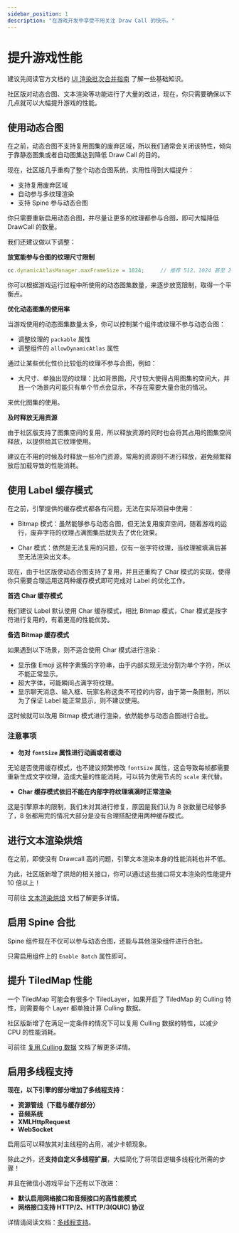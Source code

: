 ```yaml
---
sidebar_position: 1
description: "在游戏开发中享受不用关注 Draw Call 的快乐。"
---
```


# 提升游戏性能

建议先阅读官方文档的 [UI 渲染批次合并指南](https://docs.cocos.com/creator/2.4/manual/zh/advanced-topics/ui-auto-batch.html) 了解一些基础知识。

社区版对动态合图、文本渲染等功能进行了大量的改进，现在，你只需要确保以下几点就可以大幅提升游戏的性能。

## 使用动态合图

在之前，动态合图不支持复用图集的废弃区域，所以我们通常会关闭该特性，倾向于靠静态图集或者自动图集达到降低 Draw Call 的目的。

现在，社区版几乎重构了整个动态合图系统，实用性得到大幅提升：

- 支持复用废弃区域
- 自动参与多纹理渲染 
- 支持 Spine 参与动态合图

你只需要重新启用动态合图，并尽量让更多的纹理都参与合图，即可大幅降低 DrawCall 的数量。

我们还建议做以下调整：

**放宽能参与合图的纹理尺寸限制**

```js
cc.dynamicAtlasManager.maxFrameSize = 1024;     // 推荐 512、1024 甚至 2048
```

你可以根据游戏运行过程中所使用的动态图集数量，来逐步放宽限制，取得一个平衡点。

**优化动态图集的使用率**

当游戏使用的动态图集数量太多，你可以控制某个组件或纹理不参与动态合图：

- 调整纹理的 `packable` 属性
- 调整组件的 `allowDynamicAtlas` 属性

通过让某些优化性价比较低的纹理不参与合图，例如：

- 大尺寸、单独出现的纹理：比如背景图，尺寸较大使得占用图集的空间大，并且一个场景内可能只有单个节点会显示，不存在需要大量合批的情况。

来优化图集的使用。

**及时释放无用资源**

由于社区版支持了图集空间的复用，所以释放资源的同时也会将其占用的图集空间释放，以提供给其它纹理使用。

建议在不用的时候及时释放一些冷门资源，常用的资源则不进行释放，避免频繁释放后加载导致的性能消耗。

## 使用 Label 缓存模式

在之前，引擎提供的缓存模式都各有问题，无法在实际项目中使用：

- Bitmap 模式：虽然能够参与动态合图，但无法复用废弃空间，随着游戏的运行，废弃字符的纹理占满图集后就失去了优化效果。

- Char 模式：依然是无法复用的问题，仅有一张字符纹理，当纹理被填满后甚至无法渲染出文本。

现在，由于社区版使动态合图支持了复用，并且还重构了 Char 模式的实现，使得 你只需要合理运用这两种缓存模式即可完成对 Label 的优化工作。

**首选 Char 缓存模式**

我们建议 Label 默认使用 Char 缓存模式，相比 Bitmap 模式，Char 模式是按字符进行复用的，有着更高的性能优势。

**备选 Bitmap 缓存模式**

如果遇到以下场景，则不适合使用 Char 模式进行渲染：

- 显示像 Emoji 这种字素簇的字符串，由于内部实现无法分割为单个字符，所以不能正常显示。
- 超大字体，可能瞬间占满字符纹理。
- 显示聊天消息、输入框、玩家名称这类不可控的内容，由于第一条限制，所以为了保证 Label 能正常显示，则不建议使用。

这时候就可以改用 Bitmap 模式进行渲染，依然能参与动态合图进行合批。

### 注意事项

- **勿对 `fontSize` 属性进行动画或者缓动**

无论是否使用缓存模式，也不建议频繁修改 `fontSize` 属性，这会导致每帧都需要重新生成文字纹理，造成大量的性能消耗，可以转为使用节点的 `scale` 来代替。

- **Char 缓存模式依旧不能在内部字符纹理填满时正常渲染**

这是引擎原本的限制，我们未对其进行修复，原因是我们认为 8 张数量已经够多了，8 张都用完的情况大部分是没有合理搭配使用两种缓存模式。

## 进行文本渲染烘焙

在之前，即使没有 Drawcall 高的问题，引擎文本渲染本身的性能消耗也并不低。

为此，社区版新增了烘焙的相关接口，你可以通过这些接口将文本渲染的性能提升 10 倍以上！

可前往 [文本渲染烘焙](../user-guide/text-render/text-baking.md) 文档了解更多详情。

## 启用 Spine 合批

Spine 组件现在不仅可以参与动态合图，还能与其他渲染组件进行合批。

只需启用组件上的 `Enable Batch` 属性即可。

## 提升 TiledMap 性能

一个 TiledMap 可能会有很多个 TiledLayer，如果开启了 TiledMap 的 Culling 特性，则需要每个 Layer 都单独计算 Culling 数据。

社区版新增了在满足一定条件的情况下可以复用 Culling 数据的特性，以减少 CPU 的性能消耗。

可前往 [复用 Culling 数据](../user-guide/tiledmap/tiledmap-culling.md) 文档了解更多详情。

## 启用多线程支持

**现在，以下引擎的部分增加了多线程支持：**

- **资源管线（下载与缓存部分）**
- **音频系统**
- **XMLHttpRequest**
- **WebSocket**

启用后可以释放其对主线程的占用，减少卡顿现象。

除此之外，还**支持自定义多线程扩展**，大幅简化了将项目逻辑多线程化所需的步骤！

并且在微信小游戏平台下还有以下改进：

- **默认启用网络接口和音频接口的高性能模式**
- **网络接口支持 HTTP/2、HTTP/3(QUIC) 协议**

详情请阅读文档：[多线程支持](../user-guide/multithread/thread-intro)。
